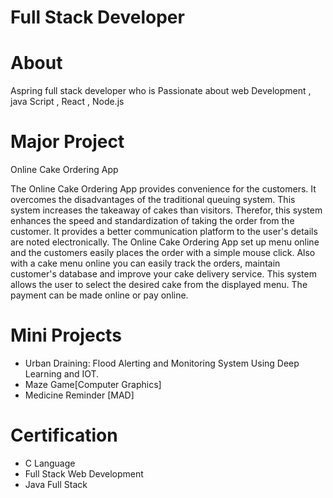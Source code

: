 # Full Stack Developer

# About
Aspring full stack developer who is Passionate about web Development , java Script , React , Node.js

# Major Project
Online Cake Ordering App

The Online Cake Ordering App provides convenience for the customers. It overcomes the disadvantages of the
 traditional queuing system. This system increases the takeaway of cakes than visitors. Therefor, this system enhances
 the speed and standardization of taking the order from the customer. It provides a better communication platform to
 the user's details are noted electronically.
 The Online Cake Ordering App set up menu online and the customers easily places the order with
 a simple mouse click. Also with a cake menu online you can easily track the orders, maintain
 customer's database and improve your cake delivery service. This system allows the user to select
 the desired cake from the displayed menu. The payment can be made online or pay online.

 # Mini Projects

 * Urban Draining: Flood Alerting and Monitoring System Using Deep Learning and IOT.
 * Maze Game[Computer Graphics]
 * Medicine Reminder [MAD]

 # Certification

* C Language 
* Full Stack Web Development 
* Java Full Stack 
